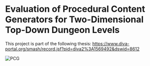 # Evaluation of Procedural Content Generators for Two-Dimensional Top-Down Dungeon Levels

This project is part of the following thesis: https://www.diva-portal.org/smash/record.jsf?pid=diva2%3A1569492&dswid=8612

![PCG](https://user-images.githubusercontent.com/47029889/214386830-4f160fd7-89eb-447a-ba80-13585fb6a7d4.png)
